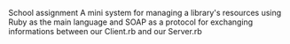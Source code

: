 School assignment
A mini system for managing a library's resources using Ruby as the main language and SOAP as a protocol for exchanging informations between our Client.rb and our Server.rb
